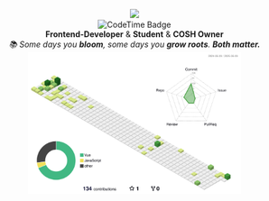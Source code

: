 <p align="center">
<img width="400px" src="https://github.com/user-attachments/assets/82324d0c-bbde-44c1-b3f1-aac2a7e81041" />
<br>
<img href="https://codetime.dev" width="200px" alt="CodeTime Badge" src="https://img.shields.io/endpoint?style=flat&color=b5e7e8&url=https%3A%2F%2Fapi.codetime.dev%2Fv3%2Fusers%2Fshield%3Fuid%3D24899">
<br>
   <b>Frontend-Developer</b> &
   <b>Student</b> & <b>COSH Owner</b>
<br>
<i>📚 Some days you <b>bloom</b>, some days you <b>grow roots</b>. <b>Both matter.</b></i>
<br>
<img src="./profile-3d-contrib/profile-green-animate.svg" alt="Github stats" width="75%">
</p>
